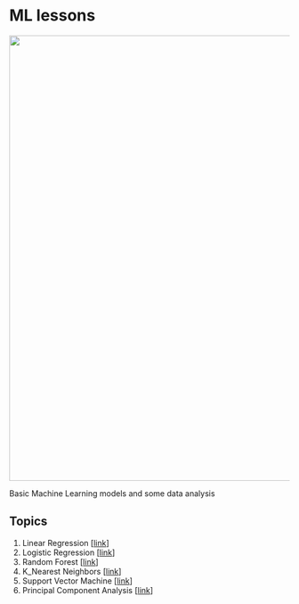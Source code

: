 # ML lessons

<p align="center"> 
<img src="https://media.springernature.com/full/springer-static/image/art%3A10.1038%2Fs41591-020-01197-2/MediaObjects/41591_2020_1197_Figa_HTML.png" width="800">
</p>

Basic Machine Learning models and some data analysis 

## Topics

1. Linear Regression [[link](https://github.com/ArtKrup/machine-learning-lessons/blob/main/linear_regression.ipynb)]
2. Logistic Regression [[link](https://github.com/ArtKrup/machine-learning-lessons/blob/main/logistic_regression.ipynb)]
3. Random Forest [[link](https://github.com/ArtKrup/machine-learning-lessons/blob/main/random_forest.ipynb)]
4. K_Nearest Neighbors [[link](https://github.com/ArtKrup/machine-learning-lessons/blob/main/k_nearest_neighbors.ipynb)]
5. Support Vector Machine [[link]([https://github.com/ArtKrup/machine-learning-lessons/blob/main/support_vector_machine.ipynb](https://github.com/ArtKrup/machine-learning-lessons/blob/main/support_vector_machine.ipynb))]
6. Principal Component Analysis [[link](https://github.com/ArtKrup/machine-learning-lessons/blob/main/principal_component_analysis.ipynb)]

